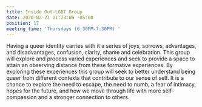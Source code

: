 ```yaml
---
title: Inside Out-LGBT Group
date: 2020-02-21 11:23:00 -05:00
position: 17
meeting_time: 'Thursdays (6:30PM-7:30PM) '
---
```


Having a queer identity carries with it a series of joys, sorrows, advantages, and disadvantages, confusion, clarity, shame and celebration.  This group will explore and process varied experiences and seek to provide a space to attain an observing distance from these formative experiences.  By exploring these experiences this group will seek to better understand being queer from different contexts that contribute to our sense of self.  It is a chance to explore the need to escape, the need to numb, a fear of intimacy, hopes for the future, and how we move through life with more self-compassion and a stronger connection to others.   